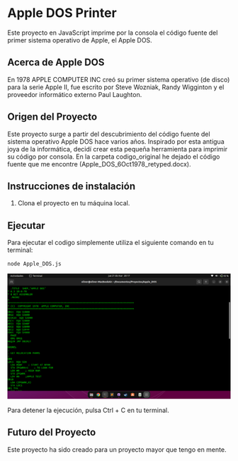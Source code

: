 # Apple DOS Printer

Este proyecto en JavaScript imprime por la consola el código fuente del primer sistema operativo de Apple, el Apple DOS.

## Acerca de Apple DOS

En 1978 APPLE COMPUTER INC creó su primer sistema operativo (de disco) para la serie Apple II, fue escrito por Steve Wozniak, Randy Wigginton y el proveedor informático externo Paul Laughton.

## Origen del Proyecto

Este proyecto surge a partir del descubrimiento del código fuente del sistema operativo Apple DOS hace varios años. Inspirado por esta antigua joya de la informática, decidí crear esta pequeña herramienta para imprimir su código por consola.
En la carpeta codigo_original he dejado el código fuente que me encontre (Apple_DOS_6Oct1978_retyped.docx).

## Instrucciones de instalación

1. Clona el proyecto en tu máquina local.

## Ejecutar

Para ejecutar el codigo simplemente utiliza el siguiente comando en tu terminal:

```bash
node Apple_DOS.js
```
![appleDOSejecucion](https://raw.githubusercontent.com/OliverCasuso/terminal-linux-apple-dos/main/codigo_original/Captura%20desde%202024-03-21%2020-17-16.png)

Para detener la ejecución, pulsa Ctrl + C en tu terminal.

## Futuro del Proyecto

Este proyecto ha sido creado para un proyecto mayor que tengo en mente.
